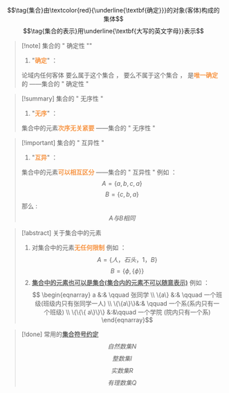 $$\tag{集合}由\textcolor{red}{\underline{\textbf{确定}}}的对象(客体)构成的集体$$
$$\tag{集合的表示}用\underline{\textbf{大写的英文字母}}表示$$

> [!note] 集合的 " 确定性 ""
> 1. "<font color="#f79646">**确定**</font>" ：
> 
> 	论域内任何客体
> 	要么属于这个集合 ， 要么不属于这个集合 ， 是<font color="#f79646">**唯一确定**</font>的
> 		——集合的 " 确定性 "

> [!summary] 集合的 " 无序性 "
> 1. "<font color="#f79646">**无序**</font>" ：
> 
> 	集合中的元素<font color="#f79646">**次序无关紧要**</font>
> 	——集合的 " 无序性 "

>[!important] 集合的 " 互异性 " 
>1. "<font color="#f79646">**互异**</font>" ：
>
>集合中的元素<font color="#f79646">**可以相互区分**</font>
>——集合的 " 互异性 " 
>例如 ：
>$$A=\{a,b,c,a\}$$
>$$B=\{c,b,a\}$$
>那么 :
>$$A与B相同$$

> [!abstract] 关于集合中的元素
> 1. 对集合中的元素<font color="#f79646">**无任何限制**</font>
> 例如 ：
> $$A=\{人，石头，1，B\}$$
> $$B=\{\phi , \{\phi\}\}$$
> 2. **<u>集合中的元素也可以是集合(集合内的元素不可以随意表示)</u>**
> 例如 ：
> $$
> 	  \begin{eqnarray}
> 	a &:& \qquad 张同学 \\
> 	\{a\} &:&  \qquad 一个班级(班级内只有张同学一人) \\
> 	\{\{a\}\}&:& \qquad 一个系(系内只有一个班级) \\
> 	\{\{\{ a\}\}\} &:&\qquad 一个学院 (院内只有一个系)
> 	\end{eqnarray}$$


> [!done] 常用的<u>**集合符号约定**</u>
> $$自然数集N$$
> $$整数集I$$
> $$实数集R$$
> $$有理数集Q$$
